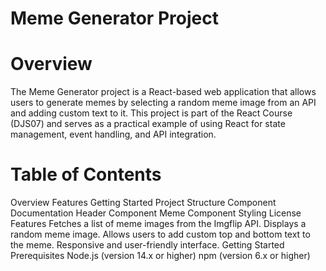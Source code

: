 # Meme Generator Project
# Overview
The Meme Generator project is a React-based web application that allows users to generate memes by selecting a random meme image from an API and adding custom text to it. This project is part of the React Course (DJS07) and serves as a practical example of using React for state management, event handling, and API integration.

# Table of Contents
Overview
Features
Getting Started
Project Structure
Component Documentation
Header Component
Meme Component
Styling
License
Features
Fetches a list of meme images from the Imgflip API.
Displays a random meme image.
Allows users to add custom top and bottom text to the meme.
Responsive and user-friendly interface.
Getting Started
Prerequisites
Node.js (version 14.x or higher)
npm (version 6.x or higher)
